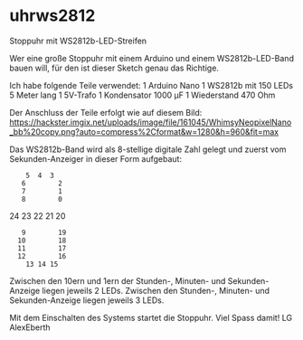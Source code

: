 # uhrws2812
Stoppuhr mit WS2812b-LED-Streifen

Wer eine große Stoppuhr mit einem Arduino und einem WS2812b-LED-Band bauen will, für den ist dieser Sketch genau das Richtige.

Ich habe folgende Teile verwendet:
1 Arduino Nano
1 WS2812b mit 150 LEDs 5 Meter lang
1 5V-Trafo
1 Kondensator 1000 µF
1 Wiederstand 470 Ohm
  
Der Anschluss der Teile erfolgt wie auf diesem Bild: https://hackster.imgix.net/uploads/image/file/161045/WhimsyNeopixelNano_bb%20copy.png?auto=compress%2Cformat&w=1280&h=960&fit=max

Das WS2812b-Band wird als 8-stellige digitale Zahl gelegt und zuerst vom Sekunden-Anzeiger in dieser Form aufgebaut:


        5  4  3 
       6        2
       7        1
       8        0
     
24 23 22 21 20

       9        19
      10        18
      11        17
      12        16
        13 14 15
      
      
      
Zwischen den 10ern und 1ern der Stunden-, Minuten- und Sekunden-Anzeige liegen jeweils 2 LEDs.
Zwischen den Stunden-, Minuten- und Sekunden-Anzeige liegen jeweils 3 LEDs.

Mit dem Einschalten des Systems startet die Stoppuhr.
Viel Spass damit!
LG AlexEberth
